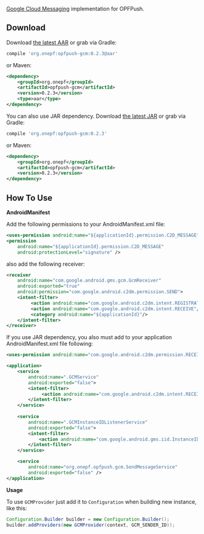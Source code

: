[Google Cloud Messaging][1] implementation for OPFPush.

## Download

Download [the latest AAR][gcm-latest-aar] or grab via Gradle:
```groovy
compile 'org.onepf:opfpush-gcm:0.2.3@aar'
```
    
or Maven:
```xml
<dependency>
    <groupId>org.onepf</groupId>
    <artifactId>opfpush-gcm</artifactId>
    <version>0.2.3</version>
    <type>aar</type>
</dependency>
```

You can also use JAR dependency.
Download [the latest JAR][gcm-latest-jar] or grab via Gradle:
```groovy
compile 'org.onepf:opfpush-gcm:0.2.3'
```

or Maven:
```xml
<dependency>
    <groupId>org.onepf</groupId>
    <artifactId>opfpush-gcm</artifactId>
    <version>0.2.3</version>
</dependency>
```

## How To Use

**AndroidManifest**

Add the following permissions to your AndroidManifest.xml file:

```xml
<uses-permission android:name="${applicationId}.permission.C2D_MESSAGE" />
<permission
    android:name="${applicationId}.permission.C2D_MESSAGE"
    android:protectionLevel="signature" />
```

also add the following receiver:

```xml
<receiver
    android:name="com.google.android.gms.gcm.GcmReceiver"
    android:exported="true"
    android:permission="com.google.android.c2dm.permission.SEND">
    <intent-filter>
         <action android:name="com.google.android.c2dm.intent.REGISTRATION" />
         <action android:name="com.google.android.c2dm.intent.RECEIVE"/>
         <category android:name="${applicationId}"/>
    </intent-filter>
</receiver>
```

If you use JAR dependency, you also must add to your application AndroidManifest.xml file following:

```xml
<uses-permission android:name="com.google.android.c2dm.permission.RECEIVE" />

<application>
    <service
        android:name=".GCMService"
        android:exported="false">
        <intent-filter>
             <action android:name="com.google.android.c2dm.intent.RECEIVE" />
        </intent-filter>
    </service>
    
    <service
        android:name=".GCMInstanceIDListenerService"
        android:exported="false">
        <intent-filter>
            <action android:name="com.google.android.gms.iid.InstanceID" />
        </intent-filter>
    </service>

    <service
        android:name="org.onepf.opfpush.gcm.SendMessageService"
        android:exported="false" />
</application>
```

**Usage**

To use `GCMProvider` just add it to `Configuration` when building new instance, like this:

```java
Configuration.Builder builder = new Configuration.Builder();
builder.addProviders(new GCMProvider(context, GCM_SENDER_ID));
```

[1]: https://developer.android.com/google/gcm/index.html
[gcm-latest-aar]: https://github.com/onepf/OPFPush/releases/download/v0.2.3/opfpush-gcm-0.2.3.aar
[gcm-latest-jar]: https://github.com/onepf/OPFPush/releases/download/v0.2.3/opfpush-gcm-0.2.3.jar